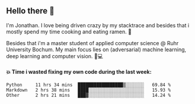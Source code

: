 ## Hello there 👋

I'm Jonathan. I love being driven crazy by my stacktrace and besides that i mostly spend my time cooking and eating ramen. 🍜

Besides that i'm a master student of applied computer science @ Ruhr University Bochum. 
My main focus lies on (adversarial) machine learning, deep learning and computer vision. 🔬💻

#### 💥 Time i wasted fixing my own code during the last week:

<!--START_SECTION:waka-->
```text
Python     11 hrs 34 mins  █████████████████▒░░░░░░░   69.84 % 
Markdown   2 hrs 38 mins   ████░░░░░░░░░░░░░░░░░░░░░   15.93 % 
Other      2 hrs 21 mins   ███▓░░░░░░░░░░░░░░░░░░░░░   14.24 % 
```
<!--END_SECTION:waka-->
